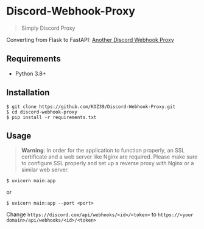 # Discord-Webhook-Proxy
> Simply Discord Proxy

Converting from Flask to FastAPI: [Another Discord Webhook Proxy](https://devforum.roblox.com/t/another-discord-webhook-proxy/2154490)

## Requirements
- Python 3.8+

## Installation
```
$ git clone https://github.com/KOZ39/Discord-Webhook-Proxy.git
$ cd discord-webhook-proxy
$ pip install -r requirements.txt
```

## Usage
> **Warning**: In order for the application to function properly, an SSL certificate and a web server like Nginx are required. Please make sure to configure SSL properly and set up a reverse proxy with Nginx or a similar web server.

```
$ uvicorn main:app
```
or
```
$ uvicorn main:app --port <port>
```

Change `https://discord.com/api/webhooks/<id>/<token>` to `https://<your domain>/api/webhooks/<id>/<token>`

